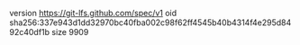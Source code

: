 version https://git-lfs.github.com/spec/v1
oid sha256:337e943d1dd32970bc40fba002c98f62ff4545b40b4314f4e295d8492c40df1b
size 9909
